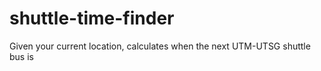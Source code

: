 # shuttle-time-finder
Given your current location, calculates when the next UTM-UTSG shuttle bus is
